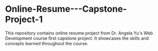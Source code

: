 # Online-Resume---Capstone-Project-1
This repository contains online resume project from Dr. Angela Yu's Web Development course first capstone project. It showcases the skills and concepts learned throughout the course.
